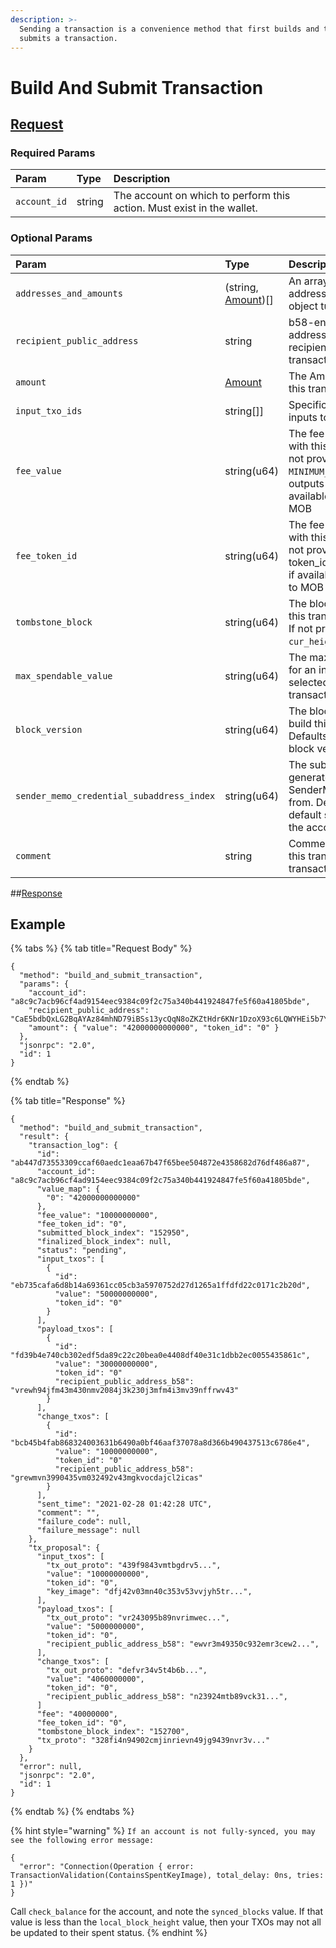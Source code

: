 ```yaml
---
description: >-
  Sending a transaction is a convenience method that first builds and then
  submits a transaction.
---
```


# Build And Submit Transaction

## [Request](../../../full-service/src/json_rpc/v2/api/request.rs#L44-L55)

### Required Params
| Param | Type | Description |
| :--- | :--- | :--- |
| `account_id` | string | The account on which to perform this action. Must exist in the wallet. | 

### Optional Params
| Param | Type | Description |
| :--- | :--- | :--- |
| `addresses_and_amounts` | (string, [Amount](../../../full-service/src/json_rpc/v2/models/amount.rs))[] | An array of public addresses and Amount object tuples |
| `recipient_public_address` | string | b58-encoded public address bytes of the recipient for this transaction. |
| `amount` | [Amount](../../../full-service/src/json_rpc/v2/models/amount.rs) | The Amount to send in this transaction |
| `input_txo_ids` | string[]] | Specific TXOs to use as inputs to this transaction |
| `fee_value` | string(u64) | The fee value to submit with this transaction. If not provided, uses `MINIMUM_FEE` of the first outputs token_id, if available, or defaults to MOB |
| `fee_token_id` | string(u64) | The fee token to submit with this transaction. If not provided, uses token_id of first output, if available, or defaults to MOB |
| `tombstone_block` | string(u64) | The block after which this transaction expires. If not provided, uses `cur_height` + 10 |
| `max_spendable_value` | string(u64) | The maximum amount for an input TXO selected for this transaction |
| `block_version` | string(u64) | The block version to build this transaction for. Defaults to the network block version |
| `sender_memo_credential_subaddress_index` | string(u64) | The subaddress to generate the SenderMemoCredentials from. Defaults to the default subaddress for the account. |
| `comment` | string | Comment to annotate this transaction in the transaction log |

##[Response](../../../full-service/src/json_rpc/v2/api/response.rs#L44-L47)

## Example

{% tabs %}
{% tab title="Request Body" %}
```text
{
  "method": "build_and_submit_transaction",
  "params": {
    "account_id": "a8c9c7acb96cf4ad9154eec9384c09f2c75a340b441924847fe5f60a41805bde",
    "recipient_public_address": "CaE5bdbQxLG2BqAYAz84mhND79iBSs13ycQqN8oZKZtHdr6KNr1DzoX93c6LQWYHEi5b7YLiJXcTRzqhDFB563Kr1uxD6iwERFbw7KLWA6",
    "amount": { "value": "42000000000000", "token_id": "0" }
  },
  "jsonrpc": "2.0",
  "id": 1
}
```
{% endtab %}

{% tab title="Response" %}
```text
{
  "method": "build_and_submit_transaction",
  "result": {
    "transaction_log": {
      "id": "ab447d73553309ccaf60aedc1eaa67b47f65bee504872e4358682d76df486a87",
      "account_id": "a8c9c7acb96cf4ad9154eec9384c09f2c75a340b441924847fe5f60a41805bde",
      "value_map": {
        "0": "42000000000000"
      },
      "fee_value": "10000000000",
      "fee_token_id": "0",
      "submitted_block_index": "152950",
      "finalized_block_index": null,
      "status": "pending",
      "input_txos": [
        {
          "id": "eb735cafa6d8b14a69361cc05cb3a5970752d27d1265a1ffdfd22c0171c2b20d",
          "value": "50000000000",
          "token_id": "0"
        }
      ],
      "payload_txos": [
        {
          "id": "fd39b4e740cb302edf5da89c22c20bea0e4408df40e31c1dbb2ec0055435861c",
          "value": "30000000000",
          "token_id": "0"
          "recipient_public_address_b58": "vrewh94jfm43m430nmv2084j3k230j3mfm4i3mv39nffrwv43"
        }
      ],
      "change_txos": [
        {
          "id": "bcb45b4fab868324003631b6490a0bf46aaf37078a8d366b490437513c6786e4",
          "value": "10000000000",
          "token_id": "0"
          "recipient_public_address_b58": "grewmvn3990435vm032492v43mgkvocdajcl2icas"
        }
      ],
      "sent_time": "2021-02-28 01:42:28 UTC",
      "comment": "",
      "failure_code": null,
      "failure_message": null
    },
    "tx_proposal": {
      "input_txos": [
        "tx_out_proto": "439f9843vmtbgdrv5...",
        "value": "10000000000",
        "token_id": "0",
        "key_image": "dfj42v03mn40c353v53vvjyh5tr...",
      ],
      "payload_txos": [
        "tx_out_proto": "vr243095b89nvrimwec...",
        "value": "5000000000",
        "token_id": "0",
        "recipient_public_address_b58": "ewvr3m49350c932emr3cew2...",
      ],
      "change_txos": [
        "tx_out_proto": "defvr34v5t4b6b...",
        "value": "4060000000",
        "token_id": "0",
        "recipient_public_address_b58": "n23924mtb89vck31...",
      ]
      "fee": "40000000",
      "fee_token_id": "0",
      "tombstone_block_index": "152700",
      "tx_proto": "328fi4n94902cmjinrievn49jg9439nvr3v..."
    }
  },
  "error": null,
  "jsonrpc": "2.0",
  "id": 1
}
```
{% endtab %}
{% endtabs %}

{% hint style="warning" %}
`If an account is not fully-synced, you may see the following error message:`

```text
{
  "error": "Connection(Operation { error: TransactionValidation(ContainsSpentKeyImage), total_delay: 0ns, tries: 1 })"
}
```

Call `check_balance` for the account, and note the `synced_blocks` value. If that value is less than the `local_block_height` value, then your TXOs may not all be updated to their spent status.
{% endhint %}

